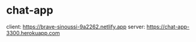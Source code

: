 # chat-app
client: https://brave-sinoussi-9a2262.netlify.app
server: https://chat-app-3300.herokuapp.com

